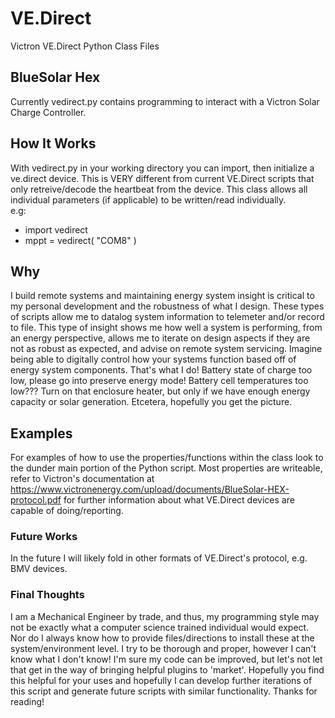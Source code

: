 # VE.Direct

Victron VE.Direct Python Class Files

## BlueSolar Hex

Currently vedirect.py contains programming to interact with a Victron Solar Charge Controller.

## How It Works

With vedirect.py in your working directory you can import, then initialize a ve.direct device.
This is VERY different from current VE.Direct scripts that only retreive/decode the heartbeat from the device.  This class allows all individual parameters (if applicable) to be written/read individually.  
e.g:

- import vedirect
- mppt = vedirect( "COM8" )

## Why

I build remote systems and maintaining energy system insight is critical to my personal development and the robustness of what I design.  These types of scripts allow me to datalog system information to telemeter and/or record to file.  This type of insight shows me how well a system is performing, from an energy perspective, allows me to iterate on design aspects if they are not as robust as expected, and advise on remote system servicing.  Imagine being able to digitally control how your systems function based off of energy system components.  That's what I do! Battery state of charge too low, please go into preserve energy mode!  Battery cell temperatures too low??? Turn on that enclosure heater, but only if we have enough energy capacity or solar generation.  Etcetera, hopefully you get the picture.

## Examples

For examples of how to use the properties/functions within the class look to the dunder main portion of the Python script.  Most properties are writeable, refer to Victron's documentation at <https://www.victronenergy.com/upload/documents/BlueSolar-HEX-protocol.pdf> for further information about what VE.Direct devices are capable of doing/reporting.

### Future Works

In the future I will likely fold in other formats of VE.Direct's protocol, e.g. BMV devices.

### Final Thoughts

I am a Mechanical Engineer by trade, and thus, my programming style may not be exactly what a computer science trained individual would expect.  Nor do I always know how to provide files/directions to install these at the system/environment level.  I try to be thorough and proper, however I can't know what I don't know!  I'm sure my code can be improved, but let's not let that get in the way of bringing helpful plugins to 'market'.  Hopefully you find this helpful for your uses and hopefully I can develop further iterations of this script and generate future scripts with similar functionality. Thanks for reading!
